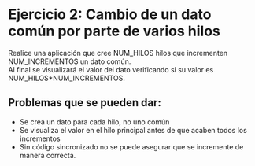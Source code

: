 # Ejercicio 2: Cambio de un dato común por parte de varios hilos
Realice una aplicación que cree NUM_HILOS hilos que incrementen NUM_INCREMENTOS un dato común.  
Al final se visualizará el valor del dato verificando si su valor es NUM_HILOS*NUM_INCREMENTOS.

## Problemas que se pueden dar:
* Se crea un dato para cada hilo, no uno común
* Se visualiza el valor en el hilo principal antes de que acaben todos los incrementos
* Sin código sincronizado no se puede asegurar que se incremente de manera correcta.


